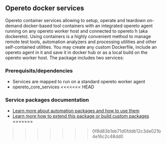 ## Opereto docker services

Opereto container services allowing to setup, operate and teardown on-demand docker-based tool containers with an integrated opereto agent running on any opereto worker host and connected to opereto h (aka dockereto). Using containers is a highly convenient method to manage remote test tools, automation analyzers and processing utilities and other self-contained utilities. You may create any custom Dockerfile, include an opereto agent in it and save it in docker hub or as a local build on the opereto worker host.
The package includes two services:


### Prerequisits/dependencies
* Services are mapped to run on a standard opereto worker agent
* opereto_core_services
<<<<<<< HEAD
        
### Service packages documentation
* [Learn more about automation packages and how to use them](https://docs.opereto.com/opereto-framework/automation_services/service-packages/)
* [Learn more how to extend this package or build custom packages](https://docs.opereto.com/opereto-framework/automation_services/service-packages/build-custom-packages/)
=======
>>>>>>> 0f8d83b1eb71d0fddb12c3de021b4e16c2c48dd0
